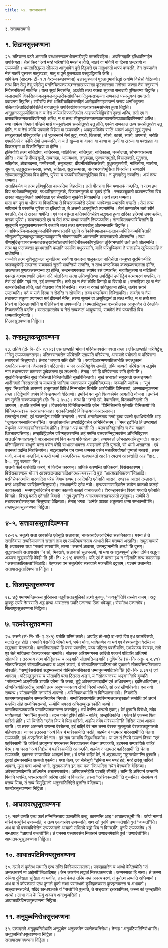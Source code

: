 ```yaml
---
title: ०३. सत्तावासवग्गो

---
```

३. सत्तावासवग्गो  


## १. तिठानसुत्तवण्णना

२१. ततियस्स पठमे अममाति वत्थाभरणपानभोजनादीसुपि ममत्तविरहिता। अपरिग्गहाति इत्थिपरिग्गहेन अपरिग्गहा। तेसं किर ‘‘अयं मय्हं भरिया’’ति ममत्तं न होति, मातरं वा भगिनिं वा दिस्वा छन्दरागो न उप्पज्‍जति। धम्मतासिद्धस्स सीलस्स आनुभावेन पुत्ते दिट्ठमत्ते एव मातुथनतो थञ्‍ञं पग्घरति, तेन सञ्‍ञाणेन नेसं मातरि पुत्तस्स मातुसञ्‍ञा, मातु च पुत्ते पुत्तसञ्‍ञा पच्‍चुपट्ठिताति केचि।  
अपिचेत्थ (सारत्थ॰ टी॰ १.१ वेरञ्‍जकण्डवण्णना) उत्तरकुरुकानं पुञ्‍ञानुभावसिद्धो अयम्पि विसेसो वेदितब्बो। तत्थ किर तेसु तेसु पदेसेसु घननिचितपत्तसञ्छन्‍नसाखापसाखा कूटागारसमा मनोरमा रुक्खा तेसं मनुस्सानं निवेसनकिच्‍चं साधेन्ति। यत्थ सुखं निवसन्ति, अञ्‍ञेपि तत्थ रुक्खा सुजाता सब्बदापि पुप्फितग्गा तिट्ठन्ति। जलासयापि विकसितकमलकुवलयपुण्डरीकसोगन्धिकादिपुप्फसञ्छन्‍ना सब्बकालं परमसुगन्धं समन्ततो पवायन्ता तिट्ठन्ति। सरीरम्पि तेसं अतिदीघादिदोसरहितं आरोहपरिणाहसम्पन्‍नं जराय अनभिभूतत्ता वलितपलितादिदोसविरहितं यावतायुकं अपरिक्खीणजवबलपरक्‍कमसोभमेव हुत्वा तिट्ठति। अनुट्ठानफलूपजीविताय न च नेसं कसिवणिज्‍जादिवसेन आहारपरियेट्ठिवसेन दुक्खं अत्थि, ततो एव न दासदासिकम्मकरादिपरिग्गहो अत्थि, न च तत्थ सीतुण्हडंसमकसवातातपसरीसपवाळादिपरिस्सयो अत्थि। यथा नामेत्थ गिम्हानं पच्छिमे मासे पच्‍चूसवेलायं समसीतुण्हो उतु होति, एवमेव सब्बकालं तत्थ समसीतुण्होव उतु होति, न च नेसं कोचि उपघातो विहेसा वा उप्पज्‍जति। अकट्ठपाकिमेव सालिं अकणं अथुसं सुद्धं सुगन्धं तण्डुलप्फलं परिभुञ्‍जन्ति। तं भुञ्‍जन्तानं नेसं कुट्ठं, गण्डो, किलासो, सोसो, कासो, सासो, अपमारो, जरोति एवमादिको न कोचि रोगो उप्पज्‍जति, न च ते खुज्‍जा वा वामना वा काणा वा कुणी वा खञ्‍जा वा पक्खहता वा विकलङ्गा वा विकलिन्द्रिया वा होन्ति।  
इत्थियोपि तत्थ नातिदीघा, नातिरस्सा, नातिकिसा, नातिथूला, नातिकाळा, नच्‍चोदाता, सोभग्गप्पत्तरूपा होन्ति। तथा हि दीघङ्गुली, तम्बनखा, अलम्बथना, तनुमज्झा, पुण्णचन्दमुखी, विसालक्खी, मुदुगत्ता, सहितोरू, ओदातदन्ता, गम्भीरनाभी, तनुजङ्घा, दीघनीलवेल्‍लितकेसी, पुथुलसुस्सोणी, नातिलोमा, नालोमा, सुभगा, उतुसुखसम्फस्सा, सण्हा, सखिला, सुखसम्भासा, नानाभरणविभूसिता विचरन्ति। सब्बदापि सोळसवस्सुद्देसिका विय होन्ति, पुरिसा च पञ्‍चवीसतिवस्सुद्देसिका विय। न पुत्तदारेसु रज्‍जन्ति। अयं तत्थ धम्मता।  
सत्ताहिकमेव च तत्थ इत्थिपुरिसा कामरतिया विहरन्ति। ततो वीतरागा विय यथासकं गच्छन्ति, न तत्थ इध विय गब्भोक्‍कन्तिमूलकं, गब्भपरिहरणमूलकं, विजायनमूलकं वा दुक्खं होति। रत्तकञ्‍चुकतो कञ्‍चनपटिमा विय दारका मातुकुच्छितो अमक्खिता एव सेम्हादिना सुखेनेव निक्खमन्ति। अयं तत्थ धम्मता।  
माता पन पुत्तं वा धीतरं वा विजायित्वा ते विचरणकप्पदेसे ठपेत्वा अनपेक्खा यथारुचि गच्छति। तेसं तत्थ सयितानं ये पस्सन्ति पुरिसा वा इत्थियो वा, ते अत्तनो अङ्गुलियो उपनामेन्ति। तेसं कम्मबलेन ततो खीरं पवत्तति, तेन ते दारका यापेन्ति। एवं पन वड्ढेन्ता कतिपयदिवसेहेव लद्धबला हुत्वा दारिका इत्थियो उपगच्छन्ति, दारका पुरिसे। कप्परुक्खतो एव च तेसं तत्थ वत्थाभरणानि निप्फज्‍जन्ति। नानाविरागवण्णविचित्तानि हि सुखुमानि मुदुसुखसम्फस्सानि वत्थानि तत्थ तत्थ कप्परुक्खेसु ओलम्बन्तानि तिट्ठन्ति। नानाविधरस्मिजालसमुज्‍जलविविधवण्णरतनविनद्धानि अनेकविधमालाकम्मलताकम्मभित्तिकम्मविचित्तानि सीसूपगगीवूपगहत्थूपगकटूपगपादूपगानि सोवण्णमयानि आभरणानि कप्परुक्खतो ओलम्बन्ति। तथा वीणामुदिङ्गपणवसम्मताळसङ्खवंसवेताळपरिवादिनीवल्‍लकीपभुतिका तूरियभण्डापि ततो ततो ओलम्बन्ति। तत्थ बहू फलरुक्खा कुम्भमत्तानि फलानि फलन्ति मधुररसानि, यानि परिभुञ्‍जित्वा ते सत्ताहम्पि खुप्पिपासाहि न बाधीयन्ति।  
नज्‍जोपि तत्थ सुविसुद्धजला सुप्पतित्था रमणीया अकद्दमा वालुकतला नातिसीता नच्‍चुण्हा सुरभिगन्धीहि जलजपुप्फेहि सञ्छन्‍ना सब्बकालं सुरभी वायन्तियो सन्दन्ति, न तत्थ कण्टकिका कक्खळगच्छलता होन्ति, अकण्टका पुप्फफलसम्पन्‍ना एव होन्ति, चन्दननागरुक्खा सयमेव रसं पग्घरन्ति, नहायितुकामा च नदितित्थे एकज्झं वत्थाभरणानि ठपेत्वा नदिं ओतरित्वा न्हत्वा उत्तिण्णुत्तिण्णा उपरिट्ठिमं उपरिट्ठिमं वत्थाभरणं गण्हन्ति, न तेसं एवं होति ‘‘इदं मम, इदं परस्सा’’ति। ततो एव न तेसं कोचि विग्गहो वा विवादो वा। सत्ताहिका एव च नेसं कामरतिकीळा होति, ततो वीतरागा विय विचरन्ति। यत्थ च रुक्खे सयितुकामा होन्ति, तत्थेव सयनं उपलब्भति। मते च सत्ते दिस्वा न रोदन्ति न सोचन्ति। तञ्‍च मण्डयित्वा निक्खिपन्ति। तावदेव च नेसं तथारूपा सकुणा उपगन्त्वा मतं दीपन्तरं नेन्ति, तस्मा सुसानं वा असुचिट्ठानं वा तत्थ नत्थि, न च ततो मता निरयं वा तिरच्छानयोनिं वा पेत्तिविसयं वा उपपज्‍जन्ति। धम्मतासिद्धस्स पञ्‍चसीलस्स आनुभावेन ते देवलोके निब्बत्तन्तीति वदन्ति। वस्ससहस्समेव च नेसं सब्बकालं आयुप्पमाणं, सब्बमेतं तेसं पञ्‍चसीलं विय धम्मतासिद्धमेवाति।  
तिठानसुत्तवण्णना निट्ठिता।  


## ३. तण्हामूलकसुत्तवण्णना

२३. ततिये (दी॰ नि॰ टी॰ २.१०३) एसनतण्हाति भोगानं परियेसनवसेन पवत्ता तण्हा। एसिततण्हाति परियिट्ठेसु भोगेसु उप्पज्‍जमानतण्हा। परितस्सनवसेन परियेसति एतायाति परियेसना, आसयतो पयोगतो च परियेसना तथापवत्तो चित्तुप्पादो। तेनाह ‘‘तण्हाय सति होती’’ति। रूपादिआरम्मणप्पटिलाभोति सवत्थुकानं रूपादिआरम्मणानं गवेसनवसेन पटिलाभो। यं पन अपरियिट्ठंयेव लब्भति, तम्पि अत्थतो परियेसनाय लद्धमेव नाम तथारूपस्स कम्मस्स पुब्बेकतत्ता एव लब्भनतो। तेनाह ‘‘सो हि परियेसनाय सति होती’’ति।  
सुखविनिच्छयन्ति सुखं विसेसतो निच्छिनोतीति सुखविनिच्छयो। सुखं सभावतो समुदयतो अत्थङ्गमतो आदीनवतो निस्सरणतो च याथावतो जानित्वा पवत्तञाणंव सुखविनिच्छयम्। जञ्‍ञाति जानेय्य। ‘‘सुभं सुख’’न्तिआदिकं आरम्मणे अभूताकारं विविधं निन्‍नभावेन चिनोति आरोपेतीति विनिच्छयो, अस्सादानुपस्सना तण्हा। दिट्ठियापि एवमेव विनिच्छयभावो वेदितब्बो। इमस्मिं पन सुत्ते वितक्‍कोयेव आगतोति योजना। इमस्मिं पन सुत्तेति सक्‍कपञ्हसुत्ते (दी॰ नि॰ २.३५८)। तत्थ हि ‘‘छन्दो खो, देवानमिन्द, वितक्‍कनिदानो’’ति आगतम्। इधाति इमस्मिं सुत्ते। वितक्‍केनेव विनिच्छिनन्तीति एतेन ‘‘विनिच्छिनति एतेनाति विनिच्छयो’’ति विनिच्छयसद्दस्स करणसाधनमाह। एत्तकन्तिआदि विनिच्छयनाकारदस्सनम्।  
छन्दनट्ठेन छन्दो, एवं रञ्‍जनट्ठेन रागोति छन्दरागो। स्वायं अनासेवनताय मन्दो हुत्वा पवत्तो इधाधिप्पेतोति आह ‘‘दुब्बलरागस्साधिवचन’’न्ति। अज्झोसानन्ति तण्हादिट्ठिवसेन अभिनिवेसनम्। ‘‘मय्हं इद’’न्ति हि तण्हागाहो येभुय्येन अत्तग्गाहसन्‍निस्सयोव होति। तेनाह ‘‘अहं ममन्ती’’ति। बलवसन्‍निट्ठानन्ति च तेसं गाहानं थिरभावप्पत्तिमाह। तण्हादिट्ठिवसेन परिग्गहकरणन्ति अहं ममन्ति बलवसन्‍निट्ठानवसेन अभिनिविट्ठस्स अत्तत्तनियग्गाहवत्थुनो अञ्‍ञासाधारणं विय कत्वा परिग्गहेत्वा ठानं, तथापवत्तो लोभसहगतचित्तुप्पादो। अत्तना परिग्गहितस्स वत्थुनो यस्स वसेन परेहि साधारणभावस्स असहमानो होति पुग्गलो, सो धम्मो असहनता। एवं वचनत्थं वदन्ति निरुत्तिनयेन। सद्दलक्खणेन पन यस्स धम्मस्स वसेन मच्छरिययोगतो पुग्गलो मच्छरो , तस्स भावो, कम्मं वा मच्छरियं, मच्छरो धम्मो। मच्छरियस्स बलवभावतो आदरेन रक्खणं आरक्खोति आह ‘‘द्वार…पे॰… सुट्ठु रक्खण’’न्ति।  
अत्तनो फलं करोतीति करणं, यं किञ्‍चि कारणम्। अधिकं करणन्ति अधिकरणं, विसेसकारणम्। विसेसकारणञ्‍च भोगानं आरक्खदण्डादानादिअनत्थसम्भवस्साति वुत्तं ‘‘आरक्खाधिकरण’’न्तिआदि। परनिसेधनत्थन्ति मारणादिना परेसं विबाधनत्थम्। आदियन्ति एतेनाति आदानं, दण्डस्स आदानं दण्डादानं, दण्डं आहरित्वा परविहेठनचित्तुप्पादो। सत्थादानेपि एसेव नयो। हत्थपरामासादिवसेन कायेन कातब्बो कलहो कायकलहो। मम्मघट्टनादिवसेन वाचाय कातब्बो कलहो वाचाकलहो। विरुज्झनवसेन विरूपं गण्हाति एतेनाति विग्गहो। विरुद्धं वदति एतेनाति विवादो। ‘‘तुवं तुव’’न्ति अगारववचनसहचरणतो तुवंतुवम्। सब्बेपि ते तथापवत्तदोससहगता चित्तुप्पादा वेदितब्बा। तेनाह भगवा ‘‘अनेके पापका अकुसला धम्मा सम्भवन्ती’’ति।  
तण्हामूलकसुत्तवण्णना निट्ठिता।  


## ४-५. सत्तावाससुत्तादिवण्णना

२४-२५. चतुत्थे सत्ता आवसन्ति एतेसूति सत्तावासा, नानत्तसञ्‍ञिआदिभेदा सत्तनिकाया। यस्मा ते ते सत्तनिवासा तप्परियापन्‍नानं सत्तानं ताय एव तप्परियापन्‍नताय आधारो विय वत्तब्बतं अरहन्ति। समुदायाचारो हि अवयवस्स यथा ‘‘रुक्खे साखा’’ति, तस्मा ‘‘सत्तानं आवासा, वसनट्ठानानीति अत्थो’’ति वुत्तम्। सुद्धावासापि सत्तावासोव ‘‘न सो, भिक्खवे, सत्तावासो सुलभरूपो, यो मया अनावुत्थपुब्बो इमिना दीघेन अद्धुना अञ्‍ञत्र सुद्धावासेहि देवेही’’ति (दी॰ नि॰ २.९१) वचनतो। यदि एवं ते कस्मा इध न गहिताति तत्थ कारणमाह ‘‘असब्बकालिकत्ता’’तिआदि। वेहप्फला पन चतुत्थेयेव सत्तावासे भजन्तीति दट्ठब्बम्। पञ्‍चमं उत्तानमेव।  
सत्तावाससुत्तादिवण्णना निट्ठिता।  


## ६. सिलायूपसुत्तवण्णना

२६. छट्ठे पमाणमज्झिमस्स पुरिसस्स चतुवीसतङ्गुलिको हत्थो कुक्‍कु, ‘‘कक्‍कू’’तिपि तस्सेव नामम्। अट्ठ कुक्‍कू उपरि नेमस्साति अट्ठ हत्था आवाटस्स उपरि उग्गन्त्वा ठिता भवेय्युम्। सेसमेत्थ उत्तानमेव।  
सिलायूपसुत्तवण्णना निट्ठिता।  


## ७. पठमवेरसुत्तवण्णना

२७. सत्तमे (सं॰ नि॰ टी॰ २.२४१) यतोति यस्मिं काले। अयञ्हि तो-सद्दो दा-सद्दो विय इध कालविसयो, यदाति वुत्तं होति। भयानि वेरानीति भीयते भयं, भयेन योगा, भायितब्बेन वा भयं एव वेरप्पसवट्ठेन वेरन्ति च लद्धनामा चेतनादयो। पाणातिपातादयो हि यस्स पवत्तन्ति, यञ्‍च उद्दिस्स पवत्तीयन्ति, उभयेसञ्‍च वेरावहा, ततो एव चेते भायितब्बा वेरसञ्‍जनका नामाति। सोतस्स अरियमग्गस्स आदितो पज्‍जनं पटिपत्ति अधिगमो सोतापत्ति। तदत्थाय तत्थ पतिट्ठितस्स च अङ्गानि सोतापत्तियङ्गानि। दुविधञ्हि (सं॰ नि॰ अट्ठ॰ २.२.४१) सोतापत्तियङ्गं सोतापत्तिअत्थाय च अङ्गं कारणं, यं सोतापत्तिमग्गप्पटिलाभतो पुब्बभागे सोतापत्तिप्पटिलाभाय संवत्तति, ‘‘सप्पुरिससंसेवो सद्धम्मस्सवनं योनिसोमनसिकारो धम्मानुधम्मपटिपत्ती’’ति (दी॰ नि॰ ३.३११) एवं आगतम्। पटिलद्धगुणस्स च सोतापत्तिं पत्वा ठितस्स अङ्गं, यं ‘‘सोतापन्‍नस्स अङ्ग’’न्तिपि वुच्‍चति ‘‘सोतापन्‍नो अङ्गीयति ञायति एतेना’’ति कत्वा, बुद्धे अवेच्‍चप्पसादादीनं एतं अधिवचनम्। इदमिधाधिप्पेतम्।  
खीणनिरयोतिआदीसु आयतिं तत्थ अनुप्पज्‍जनताय खीणो निरयो मय्हति, सो अहं खीणनिरयो। एस नयो सब्बत्थ। सोतापन्‍नोति मग्गसोतं आपन्‍नो। अविनिपातधम्मोति न विनिपातसभावो। नियतोति पठममग्गसङ्खातेन सम्मत्तनियामेन नियतो। सम्बोधिपरायणोति उपरिमग्गत्तयसङ्खातो सम्बोधि परं अयनं मय्हन्ति सोहं सम्बोधिपरायणो, सम्बोधिं अवस्सं अभिसम्बुज्झनकोति अत्थो।  
पाणातिपातपच्‍चयाति पाणातिपातकम्मस्स करणहेतु। भयं वेरन्ति अत्थतो एकम्। वेरं वुच्‍चति विरोधो, तदेव भायितब्बतो ‘‘भय’’न्ति वुच्‍चति। तञ्‍च पनेतं दुविधं होति – बाहिरं, अज्झत्तिकन्ति। एकेन हि एकस्स पिता मारितो होति। सो चिन्तेति ‘‘एतेन किर मे पिता मारितो, अहम्पि तंयेव मारेस्सामी’’ति निसितं सत्थं आदाय चरति। या तस्स अब्भन्तरे उप्पन्‍ना वेरचेतना, इदं बाहिरं वेरं नाम तस्स वेरस्स मूलभूततो वेरकारकपुग्गलतो बहिभावत्ता। या पन इतरस्स ‘‘अयं किर मं मारेस्सामीति चरति, अहमेव नं पठमतरं मारेस्सामी’’ति चेतना उप्पज्‍जति, इदं अज्झत्तिकं वेरं नाम। इदं ताव उभयम्पि दिट्ठधम्मिकमेव। या पन तं निरये उप्पन्‍नं दिस्वा ‘‘एतं पहरिस्सामी’’ति जलितं अयमुग्गरं गण्हन्तस्स निरयपालस्स चेतना उप्पज्‍जति, इदमस्स सम्परायिकं बाहिरं वेरम्। या चस्स ‘‘अयं निद्दोसं मं पहरिस्सामीति आगच्छति, अहमेव नं पठमतरं पहरिस्सामी’’ति चेतना उप्पज्‍जति, इदमस्स सम्परायिकं अज्झत्तं वेरम्। यं पनेतं बाहिरं वेरं, तं अट्ठकथासु ‘‘पुग्गलवेर’’न्ति वुच्‍चति। दुक्खं दोमनस्सन्ति अत्थतो एकमेव। यथा चेत्थ, एवं सेसेसुपि ‘‘इमिना मम भण्डं हटं, मय्हं दारेसु चारित्तं आपन्‍नं, मुसा वत्वा अत्थो भग्गो, सुरामदमत्तेन इदं नाम कत’’न्तिआदिना नयेन वेरप्पवत्ति वेदितब्बा।  
अवेच्‍चप्पसादेनाति अधिगतेन अचलप्पसादेन। अरियकन्तेहीति पञ्‍चहि सीलेहि। तानि हि अरियानं कन्तानि पियानि भवन्ति, भवन्तरगतापि अरिया तानि न विजहन्ति, तस्मा ‘‘अरियकन्तानी’’ति वुच्‍चन्ति। सेसमेत्थ यं वत्तब्बं सिया, तं सब्बं विसुद्धिमग्गे अनुस्सतिनिद्देसे वुत्तन्ति वेदितब्बम्।  
पठमवेरसुत्तवण्णना निट्ठिता।  


## ९. आघातवत्थुसुत्तवण्णना

२९. नवमे वसति एत्थ फलं तन्‍निमित्तताय पवत्ततीति वत्थु, कारणन्ति आह ‘‘आघातवत्थूनी’’ति। कोपो नामायं यस्मिं वत्थुस्मिं उप्पज्‍जति, न तत्थ एकवारमेव उप्पज्‍जति, अथ खो पुनपि उप्पज्‍जतेवाति वुत्तं ‘‘बन्धती’’ति। अथ वा यो पच्‍चयविसेसेन उप्पज्‍जमानो आघातो सविसये बद्धो विय न विगच्छति, पुनपि उप्पज्‍जतेव। तं सन्धायाह ‘‘आघातं बन्धती’’ति। तं पनस्स पच्‍चयवसेन निब्बत्तनं उप्पादनमेवाति वुत्तं ‘‘उप्पादेती’’ति।  
आघातवत्थुसुत्तवण्णना निट्ठिता।  


## १०. आघातपटिविनयसुत्तवण्णना

३०. दसमे तं कुतेत्थ लब्भाति एत्थ तन्ति किरियापरामसनम्। पदज्झाहारेन च अत्थो वेदितब्बोति ‘‘तं अनत्थचरणं मा अहोसी’’तिआदिमाह। केन कारणेन लद्धब्बं निरत्थकभावतो। कम्मस्सका हि सत्ता। ते कस्स रुचिया दुक्खिता सुखिता वा भवन्ति, तस्मा केवलं तस्मिं मय्हं अनत्थचरणं, तं कुतेत्थ लब्भाति अधिप्पायो। अथ वा तं कोपकारणं एत्थ पुग्गले कुतो लब्भा परमत्थतो कुज्झितब्बस्स कुज्झनकस्स च अभावतो। सङ्खारमत्तञ्हेतं, यदिदं खन्धपञ्‍चकं यं ‘‘सत्तो’’ति वुच्‍चति, ते सङ्खारा इत्तरखणिका, कस्स को कुज्झतीति अत्थो। लाभा नाम के सियुं अञ्‍ञत्र अनत्थुप्पत्तितो।  
आघातपटिविनयसुत्तवण्णना निट्ठिता।  


## ११. अनुपुब्बनिरोधसुत्तवण्णना

३१. एकादसमे अनुपुब्बनिरोधाति अनुपुब्बेन अनुक्‍कमेन पवत्तेतब्बनिरोधा। तेनाह ‘‘अनुपटिपाटिनिरोधा’’ति।  
अनुपुब्बनिरोधसुत्तवण्णना निट्ठिता।  
सत्तावासवग्गवण्णना निट्ठिता।  